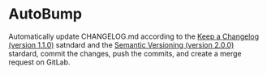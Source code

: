 # AutoBump

Automatically update CHANGELOG.md according to the [Keep a Changelog (version 1.1.0)](https://keepachangelog.com/en/1.1.0/) satndard and the [Semantic Versioning (version 2.0.0)](https://semver.org/spec/v2.0.0.html) stardard, commit the changes, push the commits, and create a merge request on GitLab.
